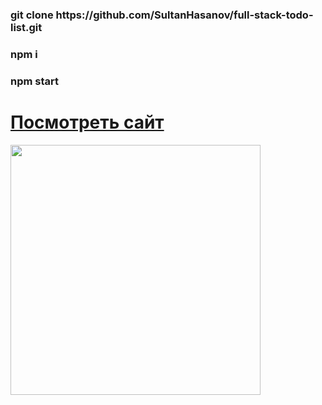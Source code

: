 <h3>git clone https://github.com/SultanHasanov/full-stack-todo-list.git</h3>
<h3>npm i</h3>
<h3>npm start</h3>
<h1><a href="https://sultanhasanov.github.io/full-stack-todo-list/">Посмотреть сайт</a></h1>
<img height="400" src='https://user-images.githubusercontent.com/105391964/212735815-626e841e-2e2c-4e93-9568-b1445f20bc08.gif'></img>
